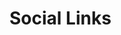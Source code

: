 # Social Links

<br>
<br>
<br>

<div class="socializer a sr-32px sr-opacity sr-fluid sr-icon-white sr-pad"><span class="sr-discord"><a href="https://discord.gg/99Tfr29GHf" target="_blank" title="Discord"><i class="fab fa-discord"></i></a></span><span class="sr-github"><a href="https://github.com/french-cat" target="_blank" title="Github"><i class="fab fa-github"></i></a></span><span class="sr-twitch"><a href="https://www.twitch.tv/discowod4life" target="_blank" title="Twitch"><i class="fab fa-twitch"></i></a></span></div>
